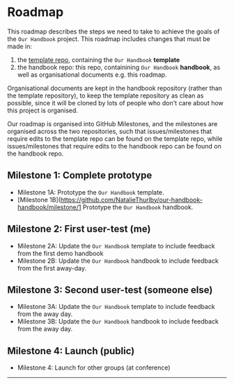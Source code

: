 # Roadmap

This roadmap describes the steps we need to take to achieve the goals of the `Our Handbook` project. This roadmap includes changes that must be made in:
1. the [template repo], containing the `Our Handbook` **template**
2. the handbook repo: this repo, containining `Our Handbook` **handbook**, as well as organisational documents e.g. this roadmap.

Organisational documents are kept in the handbook repository (rather than the template repository), to keep the template repository as clean as possible, since it will be cloned by lots of people who don't care about how this project is organised.

Our roadmap is organised into GitHub Milestones, and the milestones are organised across the two repositories, such that issues/milestones that require edits to the template repo can be found on the template repo, while issues/milestones that require edits to the handbook repo can be found on the handbook repo.

## Milestone 1: Complete prototype
- Milestone 1A: Prototype the `Our Handbook` template. 
- [Milestone 1B](https://github.com/NatalieThurlby/our-handbook-handbook/milestone/1 Prototype the `Our Handbook` handbook.

## Milestone 2: First user-test (me)
- Milestone 2A: Update the `Our Handbook` template to include feedback from the first demo handbook
- Milestone 2B: Update the `Our Handbook` handbook to include feedback from the first away-day.

## Milestone 3: Second user-test (someone else)
- Milestone 3A: Update the `Our Handbook` template to include feedback from the away day.
- Milestone 3B: Update the `Our Handbook` handbook to include feedback from the away day.

## Milestone 4: Launch (public)
- Milestone 4: Launch for other groups (at conference)

---
[template repo]: https://github.com/NatalieThurlby/our-handbook-template/
